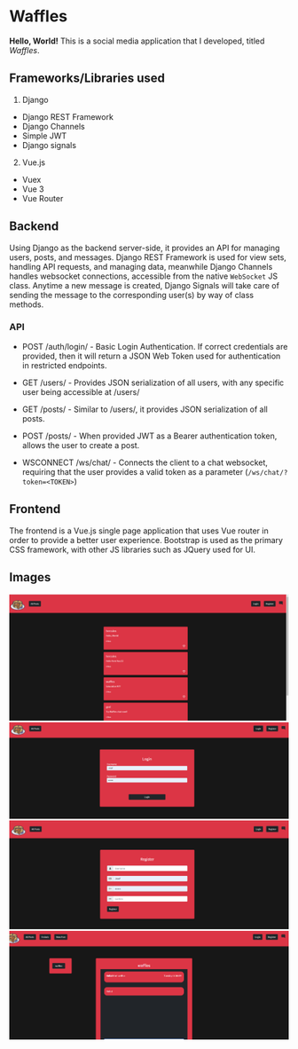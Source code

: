 # Waffles

**Hello, World!** This is a social media application that I developed, titled *Waffles*.

## Frameworks/Libraries used

1. Django
  - Django REST Framework
  - Django Channels
  - Simple JWT
  - Django signals
2. Vue.js
  - Vuex
  - Vue 3
  - Vue Router 
 ## Backend

Using Django as the backend server-side, it provides an API for managing users, posts, and messages.
Django REST Framework is used for view sets, handling API requests, and managing data, meanwhile Django Channels handles websocket connections, accessible from the native `WebSocket` JS class. Anytime a new message is created, Django Signals will take care of sending the message to the corresponding user(s) by way of class methods.

### API

- POST /auth/login/ - Basic Login Authentication. If correct credentials are provided, then it will return a JSON Web Token used for authentication in restricted endpoints.

- GET /users/ - Provides JSON serialization of all users, with any specific user being accessible at /users/<ID>

- GET /posts/ - Similar to /users/, it provides JSON serialization of all posts.

- POST /posts/ - When provided JWT as a Bearer authentication token, allows the user to create a post.

- WSCONNECT /ws/chat/ - Connects the client to a chat websocket, requiring that the user provides a valid token as a parameter (`/ws/chat/?token=<TOKEN>`)

## Frontend

The frontend is a Vue.js single page application that uses Vue router in order to provide a better user experience. Bootstrap is used as the primary CSS framework, with other JS libraries such as JQuery used for UI.


## Images
![](1.png)
![](2.png)
![](3.png)
![](4.png)

